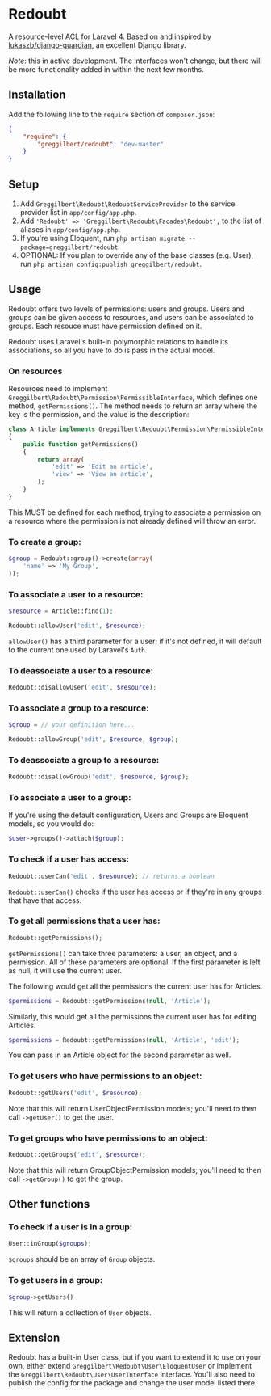 Redoubt
=========

A resource-level ACL for Laravel 4. Based on and inspired by [lukaszb/django-guardian](https://github.com/lukaszb/django-guardian), an excellent Django library.

*Note*: this in active development. The interfaces won't change, but there will be more functionality added in within the next few months.

## Installation

Add the following line to the `require` section of `composer.json`:

```json
{
    "require": {
        "greggilbert/redoubt": "dev-master"
    }
}
```

## Setup

1. Add `Greggilbert\Redoubt\RedoubtServiceProvider` to the service provider list in `app/config/app.php`.
2. Add `'Redoubt' => 'Greggilbert\Redoubt\Facades\Redoubt',` to the list of aliases in `app/config/app.php`.
3. If you're using Eloquent, run `php artisan migrate --package=greggilbert/redoubt`.
4. OPTIONAL: If you plan to override any of the base classes (e.g. User), run `php artisan config:publish greggilbert/redoubt`.

## Usage

Redoubt offers two levels of permissions: users and groups. Users and groups can be given access to resources, and users can be associated to groups. Each resouce must have permission defined on it.

Redoubt uses Laravel's built-in polymorphic relations to handle its associations, so all you have to do is pass in the actual model.

### On resources

Resources need to implement `Greggilbert\Redoubt\Permission\PermissibleInterface`, which defines one method, `getPermissions()`. The method needs to return an array where the key is the permission, and the value is the description:

```php
class Article implements Greggilbert\Redoubt\Permission\PermissibleInterface
{
    public function getPermissions()
    {
        return array(
            'edit' => 'Edit an article',
            'view' => 'View an article',
        );
    }
}
```

This MUST be defined for each method; trying to associate a permission on a resource where the permission is not already defined will throw an error.

### To create a group:

```php
$group = Redoubt::group()->create(array(
    'name' => 'My Group',
));
```

### To associate a user to a resource:

```php
$resource = Article::find(1);

Redoubt::allowUser('edit', $resource);
```

`allowUser()` has a third parameter for a user; if it's not defined, it will default to the current one used by Laravel's `Auth`.

### To deassociate a user to a resource:

```php
Redoubt::disallowUser('edit', $resource);
```

### To associate a group to a resource:

```php
$group = // your definition here...

Redoubt::allowGroup('edit', $resource, $group);
```

### To deassociate a group to a resource:

```php
Redoubt::disallowGroup('edit', $resource, $group);
```

### To associate a user to a group:

If you're using the default configuration, Users and Groups are Eloquent models, so you would do:

```php
$user->groups()->attach($group);
```

### To check if a user has access:

```php
Redoubt::userCan('edit', $resource); // returns a boolean
```

`Redoubt::userCan()` checks if the user has access or if they're in any groups that have that access.

### To get all permissions that a user has:

```php
Redoubt::getPermissions();
```

`getPermissions()` can take three parameters: a user, an object, and a permission. All of these parameters are optional. If the first parameter is left as null, it will use the current user.

The following would get all the permissions the current user has for Articles.

```php
$permissions = Redoubt::getPermissions(null, 'Article');
```

Similarly, this would get all the permissions the current user has for editing Articles.

```php
$permissions = Redoubt::getPermissions(null, 'Article', 'edit');
```

You can pass in an Article object for the second parameter as well.


### To get users who have permissions to an object:

```php
Redoubt::getUsers('edit', $resource);
```

Note that this will return UserObjectPermission models; you'll need to then call `->getUser()` to get the user.

### To get groups who have permissions to an object:

```php
Redoubt::getGroups('edit', $resource);
```

Note that this will return GroupObjectPermission models; you'll need to then call `->getGroup()` to get the group.

## Other functions

### To check if a user is in a group:

```php
User::inGroup($groups);
```

`$groups` should be an array of `Group` objects.

### To get users in a group:

```php
$group->getUsers()
```

This will return a collection of `User` objects.

## Extension

Redoubt has a built-in User class, but if you want to extend it to use on your own, either extend `Greggilbert\Redoubt\User\EloquentUser` or implement the `Greggilbert\Redoubt\User\UserInterface` interface. You'll also need to publish the config for the package and change the user model listed there.
